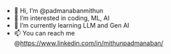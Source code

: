 - 👋 Hi, I’m @padmanabanmithun
- 👀 I’m interested in coding, ML, AI
- 🌱 I’m currently learning LLM and Gen AI
- 📫 You can reach me @https://www.linkedin.com/in/mithunpadmanaban/

<!---
padmanabanmithun/padmanabanmithun is a ✨ special ✨ repository because its `README.md` (this file) appears on your GitHub profile.
You can click the Preview link to take a look at your changes.
--->
